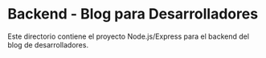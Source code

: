 # Backend - Blog para Desarrolladores

Este directorio contiene el proyecto Node.js/Express para el backend del blog de desarrolladores.
